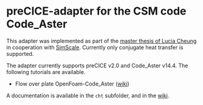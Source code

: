 # preCICE-adapter for the CSM code Code_Aster

This adapter was implemented as part of the [master thesis of Lucia Cheung](https://www5.in.tum.de/pub/Cheung2016_Thesis.pdf) in cooperation with [SimScale](https://www.simscale.com/). Currently only conjugate heat transfer is supported.

The adapter currently supports preCICE v2.0 and Code_Aster v14.4. The following tutorials are available.

* Flow over plate OpenFoam-Code_Aster ([wiki](https://github.com/precice/code_aster-adapter/wiki/Flow-over-plate-Code_Aster-Tutorial))

A documentation is available in the `cht` subfolder, and in the [wiki](https://github.com/precice/code_aster-adapter/wiki).
